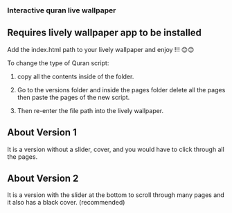 ### Interactive quran live wallpaper

## Requires lively wallpaper app to be installed

Add the index.html path to your lively wallpaper and enjoy !!! 😊😊

To change the type of Quran script:

1. copy all the contents inside of the folder.

2. Go to the versions folder and inside the pages folder delete all the pages then paste the pages of the new script.

3. Then re-enter the file path into the lively wallpaper.


## About Version 1
  It is a version without a slider, cover, and you would have to click through all the pages.

## About Version 2
  It is a version with the slider at the bottom to scroll through many pages and it also has a black cover. (recommended)
